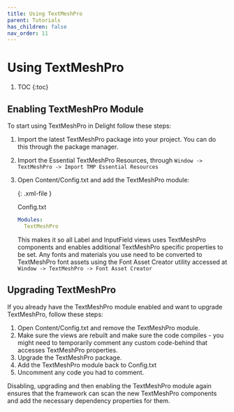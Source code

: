 ```yaml
---
title: Using TextMeshPro
parent: Tutorials
has_children: false
nav_order: 11
---
```


# Using TextMeshPro

1. TOC
{:toc}

## Enabling TextMeshPro Module

To start using TextMeshPro in Delight follow these steps:

1. Import the latest TextMeshPro package into your project. You can do this through the package manager.

2. Import the Essential TextMeshPro Resources, through `Window -> TextMeshPro -> Import TMP Essential Resources`

2. Open Content/Config.txt and add the TextMeshPro module:

   {: .xml-file }

   Config.txt

   ```yaml
   Modules: 
     TextMeshPro 
   ```

   This makes it so all Label and InputField views uses TextMeshPro components and enables additional TextMeshPro specific properties to be set. Any fonts and materials you use need to be converted to TextMeshPro font assets using the Font Asset Creator utility accessed at `Window -> TextMeshPro -> Font Asset Creator`



## Upgrading TextMeshPro

If you already have the TextMeshPro module enabled and want to upgrade TextMeshPro, follow these steps:

1. Open Content/Config.txt and remove the TextMeshPro module. 
2. Make sure the views are rebuilt and make sure the code compiles - you might need to temporarily comment any custom code-behind that accesses TextMeshPro properties.
3. Upgrade the TextMeshPro package.
4. Add the TextMeshPro module back to Config.txt
5. Uncomment any code you had to comment.

Disabling, upgrading and then enabling the TextMeshPro module again ensures that the framework can scan the new TextMeshPro components and add the necessary dependency properties for them. 